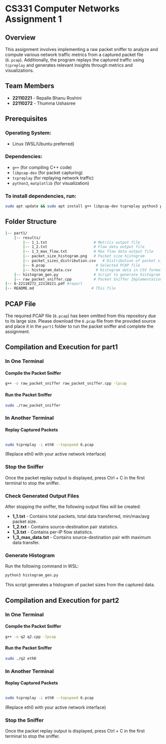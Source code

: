 # CS331 Computer Networks Assignment 1

## Overview

This assignment involves implementing a raw packet sniffer to analyze and compute various network traffic metrics from a captured packet file (`6.pcap`). Additionally, the program replays the captured traffic using `tcpreplay` and generates relevant insights through metrics and visualizations.

## Team Members

- **22110221** - Repalle Bhanu Roshini
- **22110272** - Thumma Ushasree
  
## Prerequisites

### Operating System: 
- Linux (WSL/Ubuntu preferred)

### Dependencies:
- `g++` (for compiling C++ code)
- `libpcap-dev` (for packet capturing)
- `tcpreplay` (for replaying network traffic)
- `python3`, `matplotlib` (for visualization)

### To install dependencies, run:

```bash
sudo apt update && sudo apt install g++ libpcap-dev tcpreplay python3 python3-matplotlib
```

## Folder Structure

```bash
|-- part1/
    |-- results/
        |-- 1_1.txt                     # Metrics output file
        |-- 1_2.txt                     # Flow data output file
        |-- 1_3_max_flow.txt            # Max flow data output file
        |-- packet_size_histogram.png   # Packet size histogram
        |-- packet_sizes_distribution.csv   # Distribution of packet sizes
        |-- 6.pcap                       # Selected PCAP file
        |-- histogram_data.csv           # Histogram data in CSV format
    |-- histogram_gen.py                # Script to generate histogram of packet sizes
    |-- raw_packet_sniffer.cpp          # Packet Sniffer Implementation
|-- 6-22110272_22110221.pdf #report
|-- README.md                          # This file

```
## PCAP File

The required PCAP file (`6.pcap`) has been omitted from this repository due to its large size. Please download the `6.pcap` file from the provided source and place it in the `part1` folder to run the packet sniffer and complete the assignment.

## Compilation and Execution for part1

### In One Terminal

#### Compile the Packet Sniffer

```bash
g++ -o raw_packet_sniffer raw_packet_sniffer.cpp -lpcap
```
#### Run the Packet Sniffer
```bash
sudo ./raw_packet_sniffer
```
### In Another Terminal
#### Replay Captured Packets
```bash

sudo tcpreplay -i eth0 --topspeed 6.pcap
```
(Replace eth0 with your active network interface)

### Stop the Sniffer
Once the packet replay output is displayed, press Ctrl + C in the first terminal to stop the sniffer.

### Check Generated Output Files

After stopping the sniffer, the following output files will be created:

- **1_1.txt** - Contains total packets, total data transferred, min/max/avg packet size.
- **1_2.txt** - Contains source-destination pair statistics.
- **1_3.txt** - Contains per-IP flow statistics.
- **1_3_max_data.txt** - Contains source-destination pair with maximum data transfer.

### Generate Histogram
Run the following command in WSL:

```bash
python3 histogram_gen.py
```
This script generates a histogram of packet sizes from the captured data.

## Compilation and Execution for part2

### In One Terminal

#### Compile the Packet Sniffer

```bash
g++ -o q2 q2.cpp -lpcap
```
#### Run the Packet Sniffer
```bash
sudo ./q2 eth0
```
### In Another Terminal
#### Replay Captured Packets
```bash

sudo tcpreplay -i eth0 --topspeed 6.pcap
```
(Replace eth0 with your active network interface)

### Stop the Sniffer
Once the packet replay output is displayed, press Ctrl + C in the first terminal to stop the sniffer.

